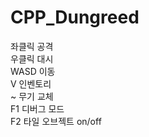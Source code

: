 # CPP_Dungreed
좌클릭 공격 <br>
우클릭 대시 <br>
WASD 이동 <br>
V 인벤토리 <br>
~ 무기 교체 <br>
F1 디버그 모드 <br>
F2 타일 오브젝트 on/off <br>
